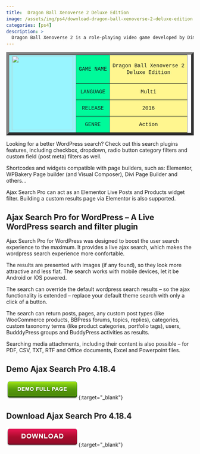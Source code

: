 ```yaml
---
title:  Dragon Ball Xenoverse 2 Deluxe Edition
image: /assets/img/ps4/download-dragon-ball-xenoverse-2-deluxe-edition.jpeg
categories: [ps4]
description: >
  Dragon Ball Xenoverse 2 is a role-playing video game developed by Dimps and published by Bandai Namco Entertainment based on the Dragon Ball franchise, and is the sequel to the 2015 game Dragon Ball Xenoverse. It was released in October 25, 2016 for PlayStation 4 and Xbox One, and on October 27 for Microsoft Windows.
---
```


<table border="7">
<tbody>
<tr>
<td rowspan="7" bgcolor="#98F5FF">
<div style="text-align: center;"><img loading="lazy" src="/games/assets/img/ps4/download-dragon-ball-xenoverse-2-deluxe-edition.jpeg" alt="" width="165" height="200"></div>
</td>
</tr>
<tr>
<td bgcolor="#00FA9A">
<div style="text-align: center;"><span style="font-family: Courier New, Courier, monospace; font-weight: normal;">GAME NAME</span></div>
</td>
<td bgcolor="#FFF68F">
<div style="text-align: center;"><span style="font-family: Courier New, Courier, monospace;">Dragon Ball Xenoverse 2 </span></div>
<div style="text-align: center;"><span style="font-family: Courier New, Courier, monospace;">Deluxe Edition</span></div>
</td>
</tr>
<tr>
<td bgcolor="#00FA9A">
<div style="text-align: center;"><span style="font-family: Courier New, Courier, monospace; font-weight: normal;">LANGUAGE</span></div>
</td>
<td bgcolor="#FFF68F">
<div style="text-align: center;"><span style="font-family: Courier New, Courier, monospace;">Multi</span></div>
</td>
</tr>
<tr>
<td bgcolor="#00FA9A">
<div style="text-align: center;"><span style="font-family: Courier New, Courier, monospace; font-weight: normal;">RELEASE</span></div>
</td>
<td bgcolor="#FFF68F">
<div style="text-align: center;"><span style="font-family: Courier New, Courier, monospace;">2016</span></div>
</td>
</tr>
<tr>
<td bgcolor="#00FA9A">
<div style="text-align: center;"><span style="font-family: Courier New, Courier, monospace; font-weight: normal;">GENRE</span></div>
</td>
<td bgcolor="#FFF68F">
<div style="text-align: center;"><span style="font-family: Courier New, Courier, monospace;">Action</span></div>
</td>
</tr>
</tbody>
</table>

Looking for a better WordPress search? Check out this search plugins features, including checkbox, dropdown, radio button category filters and custom field (post meta) filters as well.  

Shortcodes and widgets compatible with page builders, such as: Elementor, WPBakery Page builder (and Visual Composer), Divi Page Builder and others...  

Ajax Search Pro can act as an Elementor Live Posts and Products widget filter. Building a custom results page via Elementor is also supported.  

## Ajax Search Pro for WordPress – A Live WordPress search and filter plugin  
Ajax Search Pro for WordPress was designed to boost the user search experience to the maximum. It provides a live ajax search, which makes the wordpress search experience more confortable.  

The results are presented with images (if any found), so they look more attractive and less flat. The search works with mobile devices, let it be Android or IOS powered.  

The search can override the default wordpress search results – so the ajax functionality is extended – replace your default theme search with only a click of a button.  

The search can return posts, pages, any custom post types (like WooCommerce products, BBPress forums, topics, replies), categories, custom taxonomy terms (like product categories, portfolio tags), users, BudddyPress groups and BuddyPress activities as results.  

Searching media attachments, including their content is also possible – for PDF, CSV, TXT, RTF and Office documents, Excel and Powerpoint files.   


## Demo Ajax Search Pro 4.18.4
[![button](/assets/img/demo.png)](https://codecanyon.net/item/ajax-search-pro-for-wordpress-live-search-plugin/3357410){:target="_blank"}  

## Download Ajax Search Pro 4.18.4
[![button](/assets/img/download.png)](http://gestyy.com/e02rwb){:target="_blank"}  
